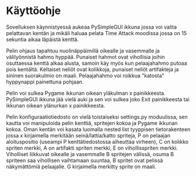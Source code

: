 # Käyttöohje

Sovelluksen käynnistyessä aukeaa PySimpleGUI ikkuna jossa voi valita pelattavan kentän ja mikäli haluaa pelata Time Attack moodissa jossa on 15 sekuntia aikaa läpäistä kenttä. 

Pelin ohjaus tapahtuu nuolinäppäimillä oikealle ja vasemmalle ja välilyönnistä hahmo hyppää. Punaiset hahmot ovat vihollisia joihin osuttaessa kenttä alkaa alusta, samoin käy myös kun pelaajahahmo putoaa pois kentältä. Keltaiset neliöt ovat kolikkoja, punaiset neliöt artifakteja ja sininen suorakulmio on maali. Pelaajahahmo voi roikkua "katosta" hyppynappi painettuna pohjaan. 

Pelin voi sulkea Pygame ikkunan oikean yläkulman x painikkeesta. PySimpleGUI ikkuna jää vielä auki ja sen voi sulkea joko Exit painikkeesta tai ikkunan oikean ylänurkan x painikkeesta. 

Pelin konfiguraatiotiedosto on vielä toistaiseksi settings.py moduulissa, sen kautta voi manipuloida pelin kenttiä, spritejen kokoa ja Pygame ikkunan kokoa. Oman kentän voi kasata luomalla nested list tyyppisen tietorakenteen jossa x kirjaimella merkitään seinä/lattia/katto spriteja, P on pelaajan aloituspositio (useampi P kenttätiedostossa aiheuttaa virheen), C on kolikko spriten merkki, A on artifakti spriten merkki, E on vihollisspriten merkki. Viholliset liikkuvat oikealle ja vasemmalle B spritejen välissä, osuma B spriteen saa vihollisen vaihtamaan suuntaa, B spritet ovat pelissä näkymättömiä pelaajalle. G kirjaimella merkitty sprite on maali. 